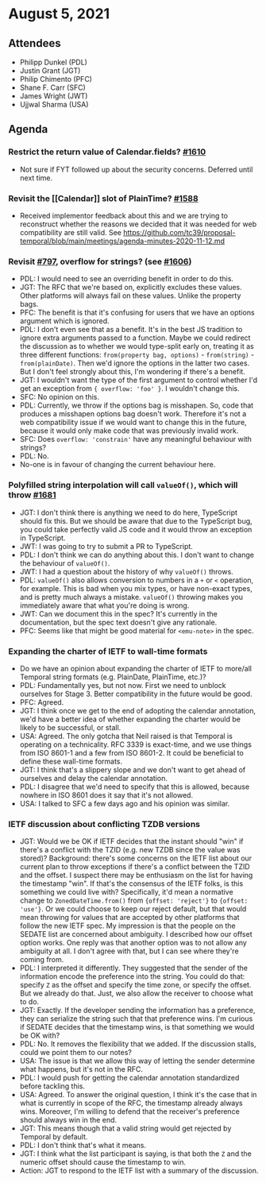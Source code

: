# August 5, 2021

## Attendees
- Philipp Dunkel (PDL)
- Justin Grant (JGT)
- Philip Chimento (PFC)
- Shane F. Carr (SFC)
- James Wright (JWT)
- Ujjwal Sharma (USA)

## Agenda
### Restrict the return value of Calendar.fields? [#1610](https://github.com/tc39/proposal-temporal/issues/1610)
- Not sure if FYT followed up about the security concerns. Deferred until next time.

### Revisit the [[Calendar]] slot of PlainTime? [#1588](https://github.com/tc39/proposal-temporal/issues/1588)
- Received implementor feedback about this and we are trying to reconstruct whether the reasons we decided that it was needed for web compatibility are still valid. See https://github.com/tc39/proposal-temporal/blob/main/meetings/agenda-minutes-2020-11-12.md

### Revisit [#797](https://github.com/tc39/proposal-temporal/issues/797), overflow for strings? (see [#1606](https://github.com/tc39/proposal-temporal/issues/1606))
- PDL: I would need to see an overriding benefit in order to do this.
- JGT: The RFC that we're based on, explicitly excludes these values. Other platforms will always fail on these values. Unlike the property bags.
- PFC: The benefit is that it's confusing for users that we have an options argument which is ignored.
- PDL: I don't even see that as a benefit. It's in the best JS tradition to ignore extra arguments passed to a function. Maybe we could redirect the discussion as to whether we would type-split early on, treating it as three different functions: `from(property bag, options)` - `from(string)` - `from(plainDate)`. Then we'd ignore the options in the latter two cases. But I don't feel strongly about this, I'm wondering if there's a benefit.
- JGT: I wouldn't want the type of the first argument to control whether I'd get an exception from `{ overflow: 'foo' }`. I wouldn't change this.
- SFC: No opinion on this.
- PDL: Currently, we throw if the options bag is misshapen. So, code that produces a misshapen options bag doesn't work. Therefore it's not a web compatibility issue if we would want to change this in the future, because it would only make code that was previously invalid work.
- SFC: Does `overflow: 'constrain'` have any meaningful behaviour with strings?
- PDL: No.
- No-one is in favour of changing the current behaviour here.

### Polyfilled string interpolation will call `valueOf()`, which will throw [#1681](https://github.com/tc39/proposal-temporal/issues/1681)
- JGT: I don't think there is anything we need to do here, TypeScript should fix this. But we should be aware that due to the TypeScript bug, you could take perfectly valid JS code and it would throw an exception in TypeScript.
- JWT: I was going to try to submit a PR to TypeScript.
- PDL: I don't think we can do anything about this. I don't want to change the behaviour of `valueOf()`.
- JWT: I had a question about the history of why `valueOf()` throws.
- PDL: `valueOf()` also allows conversion to numbers in a `+` or `<` operation, for example. This is bad when you mix types, or have non-exact types, and is pretty much always a mistake. `valueOf()` throwing makes you immediately aware that what you're doing is wrong.
- JWT: Can we document this in the spec? It's currently in the documentation, but the spec text doesn't give any rationale.
- PFC: Seems like that might be good material for `<emu-note>` in the spec.

### Expanding the charter of IETF to wall-time formats
- Do we have an opinion about expanding the charter of IETF to more/all Temporal string formats (e.g. PlainDate, PlainTime, etc.)?
- PDL: Fundamentally yes, but not now. First we need to unblock ourselves for Stage 3. Better compatibility in the future would be good.
- PFC: Agreed.
- JGT: I think once we get to the end of adopting the calendar annotation, we'd have a better idea of whether expanding the charter would be likely to be successful, or stall.
- USA: Agreed. The only gotcha that Neil raised is that Temporal is operating on a technicality. RFC 3339 is exact-time, and we use things from ISO 8601-1 and a few from ISO 8601-2. It could be beneficial to define these wall-time formats.
- JGT: I think that's a slippery slope and we don't want to get ahead of ourselves and delay the calendar annotation.
- PDL: I disagree that we'd need to specify that this is allowed, because nowhere in ISO 8601 does it say that it's not allowed.
- USA: I talked to SFC a few days ago and his opinion was similar.

### IETF discussion about conflicting TZDB versions
- JGT: Would we be OK if IETF decides that the instant should "win" if there's a conflict with the TZID (e.g. new TZDB since the value was stored)? Background:
there's some concerns on the IETF list about our current plan to throw exceptions if there's a conflict between the TZID and the offset. I suspect there may be enthusiasm on the list for having the timestamp "win". If that's the consensus of the IETF folks, is this something we could live with? Specifically, it'd mean a normative change to `ZonedDateTime.from()` from `{offset: 'reject'}` to `{offset: 'use'}`. Or we could choose to keep our reject default, but that would mean throwing for values that are accepted by other platforms that follow the new IETF spec. My impression is that the people on the SEDATE list are concerned about ambiguity. I described how our offset option works. One reply was that another option was to not allow any ambiguity at all. I don't agree with that, but I can see where they're coming from.
- PDL: I interpreted it differently. They suggested that the sender of the information encode the preference into the string. You could do that: specify `Z` as the offset and specify the time zone, or specify the offset. But we already do that. Just, we also allow the receiver to choose what to do.
- JGT: Exactly. If the developer sending the information has a preference, they can serialize the string such that that preference wins. I'm curious if SEDATE decides that the timestamp wins, is that something we would be OK with?
- PDL: No. It removes the flexibility that we added. If the discussion stalls, could we point them to our notes?
- USA: The issue is that we allow this way of letting the sender determine what happens, but it's not in the RFC.
- PDL: I would push for getting the calendar annotation standardized before tackling this.
- USA: Agreed. To answer the original question, I think it's the case that in what is currently in scope of the RFC, the timestamp already always wins. Moreover, I'm willing to defend that the receiver's preference should always win in the end.
- JGT: This means though that a valid string would get rejected by Temporal by default.
- PDL: I don't think that's what it means.
- JGT: I think what the list participant is saying, is that both the `Z` and the numeric offset should cause the timestamp to win.
- Action: JGT to respond to the IETF list with a summary of the discussion.
